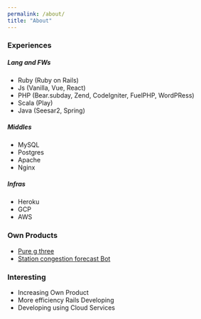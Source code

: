 ```yaml
---
permalink: /about/
title: "About"
---
```


### Experiences
##### Lang and FWs
- Ruby (Ruby on Rails)
- Js (Vanilla, Vue, React)
- PHP (Bear.subday, Zend, CodeIgniter, FuelPHP, WordPRess)
- Scala (Play)
- Java (Seesar2, Spring)

##### Middles
- MySQL
- Postgres
- Apache
- Nginx

##### Infras
- Heroku
- GCP
- AWS

### Own Products
- [Pure g three](https://puregthree.com/)
- [Station congestion forecast Bot](https://twitter.com/sinn_yoko_bot)

### Interesting
- Increasing Own Product
- More efficiency Rails Developing
- Developing using Cloud Services
